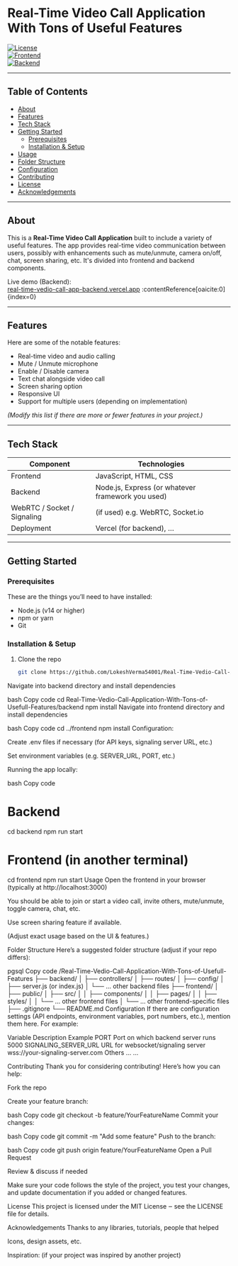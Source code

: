 # Real-Time Video Call Application With Tons of Useful Features

[![License](https://img.shields.io/badge/license-MIT-blue.svg)](#license)  
[![Frontend](https://img.shields.io/badge/frontend-JavaScript%20%7C%20HTML%20%7C%20CSS-blue)](#frontend)  
[![Backend](https://img.shields.io/badge/backend-Node.js%20%7C%20Express-orange)](#backend)

---

## Table of Contents

- [About](#about)  
- [Features](#features)  
- [Tech Stack](#tech-stack)  
- [Getting Started](#getting-started)  
  - [Prerequisites](#prerequisites)  
  - [Installation & Setup](#installation--setup)  
- [Usage](#usage)  
- [Folder Structure](#folder-structure)  
- [Configuration](#configuration)  
- [Contributing](#contributing)  
- [License](#license)  
- [Acknowledgements](#acknowledgements)

---

## About

This is a **Real-Time Video Call Application** built to include a variety of useful features. The app provides real-time video communication between users, possibly with enhancements such as mute/unmute, camera on/off, chat, screen sharing, etc. It's divided into frontend and backend components.

Live demo (Backend):  
[real-time-vedio-call-app-backend.vercel.app](https://real-time-vedio-call-app-backend.vercel.app) :contentReference[oaicite:0]{index=0}

---

## Features

Here are some of the notable features:  

- Real-time video and audio calling  
- Mute / Unmute microphone  
- Enable / Disable camera  
- Text chat alongside video call  
- Screen sharing option  
- Responsive UI  
- Support for multiple users (depending on implementation)  

*(Modify this list if there are more or fewer features in your project.)*

---

## Tech Stack

| Component | Technologies |
|-----------|---------------|
| Frontend  | JavaScript, HTML, CSS |
| Backend   | Node.js, Express (or whatever framework you used) |
| WebRTC / Socket / Signaling | (if used) e.g. WebRTC, Socket.io |
| Deployment | Vercel (for backend), … |

---

## Getting Started

### Prerequisites

These are the things you’ll need to have installed:

- Node.js (v14 or higher)  
- npm or yarn  
- Git  

### Installation & Setup

1. Clone the repo  
   ```bash
   git clone https://github.com/LokeshVerma54001/Real-Time-Vedio-Call-Application-With-Tons-of-Usefull-Features.git
Navigate into backend directory and install dependencies

bash
Copy code
cd Real-Time-Vedio-Call-Application-With-Tons-of-Usefull-Features/backend
npm install
Navigate into frontend directory and install dependencies

bash
Copy code
cd ../frontend
npm install
Configuration:

Create .env files if necessary (for API keys, signaling server URL, etc.)

Set environment variables (e.g. SERVER_URL, PORT, etc.)

Running the app locally:

bash
Copy code
# Backend
cd backend
npm run start

# Frontend (in another terminal)
cd frontend
npm run start
Usage
Open the frontend in your browser (typically at http://localhost:3000)

You should be able to join or start a video call, invite others, mute/unmute, toggle camera, chat, etc.

Use screen sharing feature if available.

(Adjust exact usage based on the UI & features.)

Folder Structure
Here’s a suggested folder structure (adjust if your repo differs):

pgsql
Copy code
/Real-Time-Vedio-Call-Application-With-Tons-of-Usefull-Features
├── backend/
│   ├── controllers/
│   ├── routes/
│   ├── config/
│   ├── server.js (or index.js)
│   └── … other backend files
├── frontend/
│   ├── public/
│   ├── src/
│   │   ├── components/
│   │   ├── pages/
│   │   ├── styles/
│   │   └── … other frontend files
│   └── … other frontend-specific files
├── .gitignore
└── README.md
Configuration
If there are configuration settings (API endpoints, environment variables, port numbers, etc.), mention them here. For example:

Variable	Description	Example
PORT	Port on which backend server runs	5000
SIGNALING_SERVER_URL	URL for websocket/signaling server	wss://your-signaling-server.com
Others	…	…

Contributing
Thank you for considering contributing! Here’s how you can help:

Fork the repo

Create your feature branch:

bash
Copy code
git checkout -b feature/YourFeatureName
Commit your changes:

bash
Copy code
git commit -m "Add some feature"
Push to the branch:

bash
Copy code
git push origin feature/YourFeatureName
Open a Pull Request

Review & discuss if needed

Make sure your code follows the style of the project, you test your changes, and update documentation if you added or changed features.

License
This project is licensed under the MIT License ‒ see the LICENSE file for details.

Acknowledgements
Thanks to any libraries, tutorials, people that helped

Icons, design assets, etc.

Inspiration: (if your project was inspired by another project)

